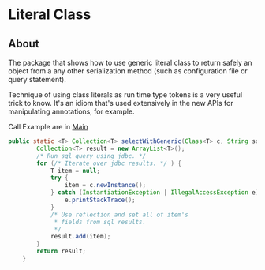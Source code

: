 # Literal Class


## About

The package that shows how to use generic literal class to return safely an object from a any other serialization method
(such as configuration file or query statement).

Technique of using class literals as run time type tokens is a very useful trick to know. It's an idiom that's used extensively in the new APIs for manipulating annotations, for example.

Call Example are in [Main](Main.java)

```java
public static <T> Collection<T> selectWithGeneric(Class<T> c, String sqlStatement) {
        Collection<T> result = new ArrayList<T>();
        /* Run sql query using jdbc. */
        for (/* Iterate over jdbc results. */ ) {
            T item = null;
            try {
                item = c.newInstance();
            } catch (InstantiationException | IllegalAccessException e) {
                e.printStackTrace();
            }
            /* Use reflection and set all of item's
             * fields from sql results.
             */
            result.add(item);
        }
        return result;
    }
```
